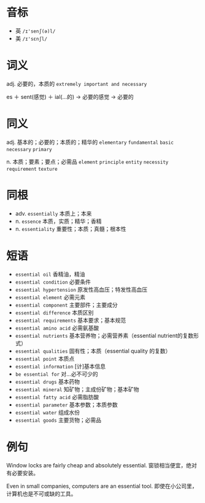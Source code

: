 # 音标

- 英 `/ɪ'senʃ(ə)l/`
- 美 `/ɪ'sɛnʃl/`

# 词义

adj. 必要的，本质的
`extremely important and necessary`



es ＋ sent(感觉) ＋ ial(…的) → 必要的感觉 → 必要的

# 同义

adj. 基本的；必要的；本质的；精华的
`elementary` `fundamental` `basic` `necessary` `primary`

n. 本质；要素；要点；必需品
`element` `principle` `entity` `necessity` `requirement` `texture`

# 同根

- adv. `essentially` 本质上；本来
- n. `essence` 本质，实质；精华；香精
- n. `essentiality` 重要性；本质；真髓；根本性

# 短语

- `essential oil` 香精油，精油
- `essential condition` 必要条件
- `essential hypertension` 原发性高血压；特发性高血压
- `essential element` 必需元素
- `essential component` 主要部件；主要成分
- `essential difference` 本质区别
- `essential requirements` 基本要求；基本规范
- `essential amino acid` 必需氨基酸
- `essential nutrients` 基本营养物；必需营养素（essential nutrient的复数形式）
- `essential qualities` 固有性；本质（essential quality 的复数）
- `essential point` 本质点
- `essential information` [计]基本信息
- `be essential for` 对…必不可少的
- `essential drugs` 基本药物
- `essential mineral` 知矿物；主成份矿物；基本矿物
- `essential fatty acid` 必需脂肪酸
- `essential parameter` 基本参数；本质参数
- `essential water` 组成水份
- `essential goods` 主要货物；必需品

# 例句

Window locks are fairly cheap and absolutely essential.
窗锁相当便宜，绝对有必要安装。

Even in small companies, computers are an essential tool.
即使在小公司里，计算机也是不可或缺的工具。


